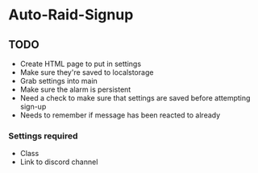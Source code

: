 # Auto-Raid-Signup

> 


## TODO

- Create HTML page to put in settings
- Make sure they're saved to localstorage
- Grab settings into main
- Make sure the alarm is persistent
- Need a check to make sure that settings are saved before attempting sign-up
- Needs to remember if message has been reacted to already

### Settings required

- Class
- Link to discord channel